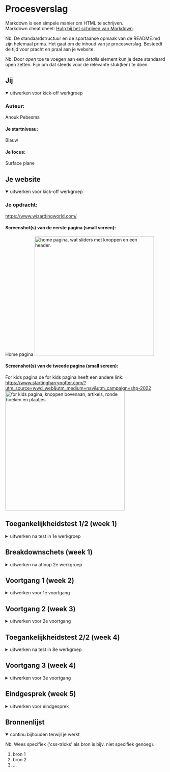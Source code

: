 # Procesverslag
Markdown is een simpele manier om HTML te schrijven.  
Markdown cheat cheet: [Hulp bij het schrijven van Markdown](https://github.com/adam-p/markdown-here/wiki/Markdown-Cheatsheet).

Nb. De standaardstructuur en de spartaanse opmaak van de README.md zijn helemaal prima. Het gaat om de inhoud van je procesverslag. Besteedt de tijd voor pracht en praal aan je website.

Nb. Door *open* toe te voegen aan een *details* element kun je deze standaard open zetten. Fijn om dat steeds voor de relevante stuk(ken) te doen.





## Jij

<details open>
  <summary>uitwerken voor kick-off werkgroep</summary>

  ### Auteur:
  Anouk Pebesma

  #### Je startniveau:
  Blauw

  #### Je focus:
  Surface plane
 
</details>





## Je website

<details open>
  <summary>uitwerken voor kick-off werkgroep</summary>

  ### Je opdracht:
  https://www.wizardingworld.com/ 

  #### Screenshot(s) van de eerste pagina (small screen): 
  Home pagina
  <img src="readme-images/home-pagina-idee.jp" width="375px" alt="home pagina, wat sliders met knoppen en een header.">

  #### Screenshot(s) van de tweede pagina (small screen):
  For kids pagina
  de for kids pagina heeft een andere link: https://www.startingharrypotter.com/?utm_source=wwd_web&utm_medium=nav&utm_campaign=shp-2022 
  <img src="readme-images/for-kids-pagina-idee.jpg" width="375px" alt="for kids pagina, knoppen bovenaan, artikels, ronde hoeken en plaatjes.">
 
</details>



## Toegankelijkheidstest 1/2 (week 1)

<details>
  <summary>uitwerken na test in 1e werkgroep</summary>

  ### Bevindingen
  Lijst met je bevindingen die in de test naar voren kwamen:

  #### Screenreader
  Hier korte omschrijving (met indien nodig afbeeldingen)
  - Gebruik je toetsenbord om je laptop te bedienen.
  - Begint met een tutorial over hoe de commando's werken.
  - De voice over praat heel snel en zonder pauzes.
  - Het start en stop geluidje lijkt veel op elkaar.
  - Speciale voice over toets, wordt alleen niet duidelijk gezegd wat je ermee moet.
  - Hij vertelt niet hoe je de browser opent, als je het weet hoe je het moet doen lukt het maar anders niet.
  - Hij leest de letters voor die je typt.

  Screenreader met de site:
  - Hij leest wel goed voor wat ieder linkje is en waar je heen gaat. Ook vertelt hij hoeveel onderdelen in de link zit.
  - Hij vertelt alles in de site in een poging. Geen pauzes, niks. 
  - De afbeeldingen leest hij voor als afbeelding. Word niet gezegd wat er op de afbeelding staat.

  Hier een omschrijving van hoe het opgelost kan worden (met indien nodig afbeeldingen)
  - Kijken of je pauzes kan inlassen na ieder stukje tekst / artikel.

  #### Muis en Toetsenbord 
  Hier korte omschrijving (met indien nodig afbeeldingen)
  - Tabt goed naar artikels.
  - Als je een artikel hebt gelezen en je denkt door te tabben naar je homepagina weer, moet je eerst langs alle browser buttons. Er is geen snelle terug naar home knop.
  - Je ziet de focus door een wit kader om de knop.

  Hier een omschrijving van hoe het opgelost kan worden (met indien nodig afbeeldingen)
  - Zowel een kader als de knop zelf een andere kleur maken voor de focus.
  - Onderaan een artikel een terug naar home pagina knop maken.


  #### Motoriek (shocks, elastiekjes)
  Hier korte omschrijving (met indien nodig afbeeldingen)
  - Met 1 hand is het moeilijk om overal bij te komen, je zou eerst je telefoon moeten neerleggen.
  - Typen is moeilijk.
  - Kleine knoppen mis je sneller.

  Hier een omschrijving van hoe het opgelost kan worden (met indien nodig afbeeldingen)
  - Grotere knoppen.


  #### Spasmes Parkinson
  Hier korte omschrijving (met indien nodig afbeeldingen)
  - Kleine letters is moeilijk te lezen.
  - Headings zijn leesbaar.
  - Scrollen werkt prima.
  - Knoppen drukken is moeilijk. Je mist of drukt per ongeluk op een knop.
  - Menu was moeilijk te bereiken.
  - Bij afbeeldingen zijn details minder zichtbaar.

  #### Concentratie (ballon)
  Hier korte omschrijving (met indien nodig afbeeldingen)
  - Plaatjes zijn goed te zien.
  - Snel je flow kwijt.
  - Tekst echt grondig lezen is niet te doen. 

  #### Visueel (brillen, contrast, kleurenblind, dark/light). 
  Hier korte omschrijving (met indien nodig afbeeldingen)
  
  Blurred vision
  - Kleine knoppen zie je moeilijker.
  - Kleine tekst is moeilijk te lezen.

  Protanopia
  - Het werkt prima, alleen je ziet alle kleuren wat anders.

  Deutoranopia
  -  Werkt prima, alles is leesbaar, je ziet alleen de kleuren wat anders.

  Tritanopia
  - Knoppen als login en learn more met en donkere achtergrond zijn goed te lezen, maar wanneer je het met een rode achtergrond hebt, is het vloekend.

  Achromatopsia
  - Geen kleur - werkt allemaal prima.


  Brillen:

  Contrafield loss
  - Telefoon in een bepaalde hoek houden want anders kun je het niet lezen.
  - Kleine letters zijn moeilijk te lezen.

  Low contrast
  - Contraste kleuren zijn een must.
  - Kleine letters kosten wat inspanning om te lezen.

  Hier een omschrijving van hoe het opgelost kan worden (met indien nodig afbeeldingen)

</details>



## Breakdownschets (week 1)

<details>
  <summary>uitwerken na afloop 2e werkgroep</summary>

  ### de hele pagina: Home
  <img src="readme-images/wireframe-breakdown-schets-fed-home.JPEG" width="375px" alt="breakdown van de hele pagina">

  ### de hele pagina: For kids
  <img src="readme-images/breakdown-schets-forkids.JPEG" width="375px" alt="breakdown van de hele pagina">
  

</details>





## Voortgang 1 (week 2)

<details>
  <summary>uitwerken voor 1e voortgang</summary>

  ### Vragen
  1. Hoe maak ik gebruik van meerdere achtergrond foto's?
      Achtergrond foto's kan je invoegen met css. Dus je kan verschillende achtergrond foto's plaatsen, 1 in iedere sectie bijv.
  2. Als je voor surface plane hebt gekozen, moet de website dan ook nog responisve zijn?
      Ja en nee, alleen voor kleine en grote telefoons moet hij responsive zijn, niet responsive voor desktop.
  3. Hoe kan je ervoor zorgen dat je screenreader pauze's neemt en niet van de header tot aan de footer aan een stuk door alles zegt?
      Dit is een instelling in de instellingen van de screenreader, dit kan je dus niet aanpassen in de code.
  4. Hoe moet ik mijn CSS indelen, wat is het handigst?
      Begin met de generieke elementen voor beide pagina's, daarna begin je met de eerste pagina > sections, header, main, etc & daarna doe je hetzelfde
      voor de volgende pagina: sections, header, main, etc.

  
  
  ### Verdere punten vanuit het voortgangsgesprek.
  1. Een logo kan een H1 zijn, alt op het plaatje zetten op een H1, zodat de screenreader dit ziet.
  2. Als je ergens heen gaat is het een link, als je op dezelfde pagina gaat is het een button.
 
 
  
  ### Stand van zaken
  Dit is hoe mijn home pagina eruit zag tijdens het voortgangsgesprek:
  <img src="readme-images/fed-voortgangsgesprek-v1.jpeg" width="375px">

</details>





## Voortgang 2 (week 3)

<details>
  <summary>uitwerken voor 2e voortgang</summary>

  ### Stand van zaken
  hier dit ging goed & dit was lastig (neem ook screenshots op van delen van je website en code)


  ### Agenda voor meeting
  samen met je groepje opstellen

  | student 1      | student 2          | student 3    | student 4        |
  | ---            | ---                | ---          | ---              |
  | dit bespreken  | en dit             | en ik dit    | en dan ik dat    |
  | en dat ook nog | dit als er tijd is | nog een punt | dit wil ik zeker |
  | ...            | ...                | ...          | ...              |


  ### Verslag van meeting
  hier na afloop snel de uitkomsten van de meeting vastleggen

  - punt 1
  - punt 2
  - nog een punt
- ...

</details>





## Toegankelijkheidstest 2/2 (week 4)

<details>
  <summary>uitwerken na test in 8e werkgroep</summary>

  ### Bevindingen
  Lijst met je bevindingen die in de test naar voren kwamen (geef ook aan wat er verbeterd is):

  #### Screenreader
  Hier korte omschrijving (met indien nodig afbeeldingen)

  Hier een omschrijving van hoe het opgelost kan worden (met indien nodig afbeeldingen)


  #### Muis en Toetsenbord 
  Hier korte omschrijving (met indien nodig afbeeldingen)

  Hier een omschrijving van hoe het opgelost kan worden (met indien nodig afbeeldingen)


  #### Motoriek (shocks, elastiekjes)
  Hier korte omschrijving (met indien nodig afbeeldingen)

  Hier een omschrijving van hoe het opgelost kan worden (met indien nodig afbeeldingen)


  #### Visueel (brillen, contrast, kleurenblind, dark/light). 
  Hier korte omschrijving (met indien nodig afbeeldingen)

  Hier een omschrijving van hoe het opgelost kan worden (met indien nodig afbeeldingen)

</details>





## Voortgang 3 (week 4)

<details>
  <summary>uitwerken voor 3e voortgang</summary>

  ### Stand van zaken
  hier dit ging goed & dit was lastig (neem ook screenshots op van delen van je website en code)


  ### Agenda voor meeting
  samen met je groepje opstellen

  | student 1      | student 2          | student 3    | student 4        |
  | ---            | ---                | ---          | ---              |
  | dit bespreken  | en dit             | en ik dit    | en dan ik dat    |
  | en dat ook nog | dit als er tijd is | nog een punt | dit wil ik zeker |
  | ...            | ...                | ...          | ...              |


  ### Verslag van meeting
  hier na afloop snel de uitkomsten van de meeting vastleggen

  - punt 1
  - punt 2
  - nog een punt
  - ...

</details>





## Eindgesprek (week 5)

<details>
  <summary>uitwerken voor eindgesprek</summary>

  ### Je uitkomst - karakteristiek screenshots:
  <img src="readme-images/dummy-plaatje.jpg" width="375px" alt="uitomst opdracht 1">


  ### Dit ging goed/Heb ik geleerd: 
  Korte omschrijving met plaatjes

  <img src="readme-images/dummy-plaatje.jpg" width="375px" alt="top">


  ### Dit was lastig/Is niet gelukt:
  Korte omschrijving met plaatjes

  <img src="readme-images/dummy-plaatje.jpg" width="375px" alt="bummer">
</details>





## Bronnenlijst

<details open>
  <summary>continu bijhouden terwijl je werkt</summary>

  Nb. Wees specifiek ('css-tricks' als bron is bijv. niet specifiek genoeg).

  1. bron 1
  2. bron 2
  3. ...

</details>
